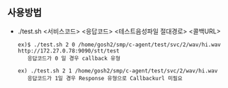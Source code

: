 ## 사용방법

+ ./test.sh <서비스코드> <응답코드> <테스트음성파일 절대경로> <콜백URL>
  ```
  ex)$ ./test.sh 2 0 /home/gosh2/smp/c-agent/test/svc/2/wav/hi.wav http://172.27.0.78:9090/stt/test
     응답코드가 0 일 경우 callback 유형
  ```

  ```
  ex) ./test.sh 2 1 /home/gosh2/smp/c-agent/test/svc/2/wav/hi.wav
     응답코드가 1일 경우 Response 유형으로 Callbackurl 미필요
  ``` 

